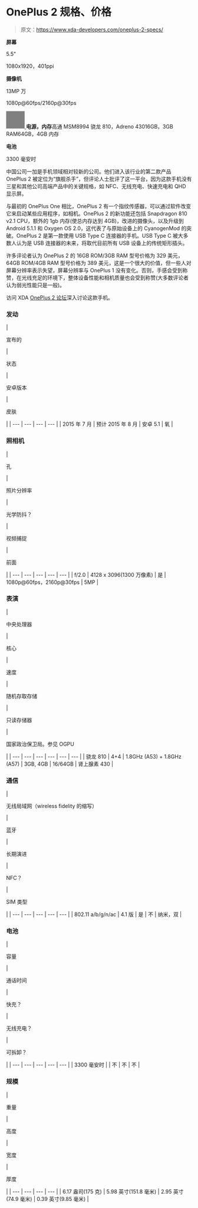 # OnePlus 2 规格、价格

> 原文：<https://www.xda-developers.com/oneplus-2-specs/>

**屏幕**

5.5"

1080x1920，401ppi

**摄像机**

13MP 万

1080p@60fps/2160p@30fps

[![](img/bf1f1debf5adb13d6cbf2f42e82a6fd6.png) ](http://www.xda-developers.com/wp-content/uploads/2015/08/cpu-512.png) **电源，内存**高通 MSM8994 骁龙 810，Adreno 43016GB，3GB RAM64GB，4GB 内存

**电池**

3300 毫安时

中国公司一加是手机领域相对较新的公司。他们进入该行业的第二款产品 OnePlus 2 被定位为“旗舰杀手”，但评论人士批评了这一平台，因为这款手机没有三星和其他公司高端产品中的关键规格，如 NFC、无线充电、快速充电和 QHD 显示屏。

与最初的 OnePlus One 相比，OnePlus 2 有一个指纹传感器，可以通过软件改变它来启动某些应用程序，如相机。OnePlus 2 的新功能还包括 Snapdragon 810 v2.1 CPU，额外的 1gb 内存(使总内存达到 4GB)，改进的摄像头，以及升级到 Android 5.1.1 和 Oxygen OS 2.0，这代表了与原始设备上的 CyanogenMod 的突破。OnePlus 2 是第一款使用 USB Type C 连接器的手机。USB Type C 被大多数人认为是 USB 连接器的未来，将取代目前所有 USB 设备上的传统矩形插头。

许多评论者认为 OnePlus 2 的 16GB ROM/3GB RAM 型号价格为 329 美元，64GB ROM/4GB RAM 型号价格为 389 美元，这是一个很大的价值，但一些人对屏幕分辨率表示失望，屏幕分辨率与 OnePlus 1 没有变化。否则，手感会受到称赞，在光线充足的环境下，整体设备性能和相机质量也会受到称赞(大多数评论者认为弱光性能只是一般)。

访问 XDA [OnePlus 2 论坛](http://forum.xda-developers.com/oneplus-2)深入讨论这款手机。

### 发动

| 

宣布的

 | 

状态

 | 

安卓版本

 | 

皮肤

 |
| --- | --- | --- | --- |
| 2015 年 7 月 | 预计 2015 年 8 月 | 安卓 5.1 | 氧 |

### 照相机

| 

孔

 | 

照片分辨率

 | 

光学防抖？

 | 

视频捕捉

 | 

前面

 |
| --- | --- | --- | --- | --- |
| f/2.0 | 4128 x 3096(1300 万像素) | 是 | 1080p@60fps，2160p@30fps | 5MP |

### 表演

| 

中央处理器

 | 

核心

 | 

速度

 | 

随机存取存储

 | 

只读存储器

 | 

国家政治保卫局。参见 OGPU

 |
| --- | --- | --- | --- | --- | --- |
| 骁龙 810 | 4+4 | 1.8GHz (A53) + 1.8GHz (A57) | 3GB, 4GB | 16/64GB | 肾上腺素 430 |

### 通信

| 

无线局域网（wireless fidelity 的缩写）

 | 

蓝牙

 | 

长期演进

 | 

NFC？

 | 

SIM 类型

 |
| --- | --- | --- | --- | --- |
| 802.11 a/b/g/n/ac | 4.1 版 | 是 | 不 | 纳米，双 |

### 电池

| 

容量

 | 

通话时间

 | 

快充？

 | 

无线充电？

 | 

可拆卸？

 |
| --- | --- | --- | --- | --- |
| 3300 毫安时 |  | 不 | 不 | 不 |

### 规模

| 

重量

 | 

高度

 | 

宽度

 | 

厚度

 |
| --- | --- | --- | --- |
| 6.17 盎司(175 克) | 5.98 英寸(151.8 毫米) | 2.95 英寸(74.9 毫米) | 0.39 英寸(9.85 毫米) |